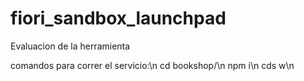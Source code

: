 # fiori_sandbox_launchpad
Evaluacion de la herramienta

comandos para correr el servicio:\n
cd bookshop/\n
npm i\n
cds w\n
